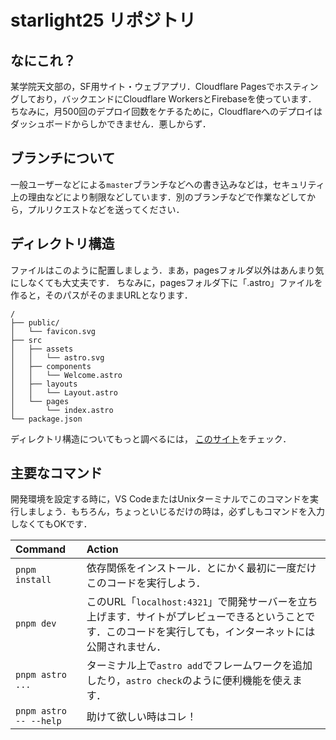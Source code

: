 # starlight25 リポジトリ

## なにこれ？
某学院天文部の，SF用サイト・ウェブアプリ．Cloudflare Pagesでホスティングしており，バックエンドにCloudflare WorkersとFirebaseを使っています．
ちなみに，月500回のデプロイ回数をケチるために，Cloudflareへのデプロイはダッシュボードからしかできません．悪しからず．

## ブランチについて

一般ユーザーなどによる`master`ブランチなどへの書き込みなどは，セキュリティ上の理由などにより制限などしています．別のブランチなどで作業などしてから，プルリクエストなどを送ってください．

## ディレクトリ構造

ファイルはこのように配置しましょう．まあ，pagesフォルダ以外はあんまり気にしなくても大丈夫です．
ちなみに，pagesフォルダ下に「.astro」ファイルを作ると，そのパスがそのままURLとなります．

```text
/
├── public/
│   └── favicon.svg
├── src
│   ├── assets
│   │   └── astro.svg
│   ├── components
│   │   └── Welcome.astro
│   ├── layouts
│   │   └── Layout.astro
│   └── pages
│       └── index.astro
└── package.json
```

ディレクトリ構造についてもっと調べるには， [このサイト](https://docs.astro.build/en/basics/project-structure/)をチェック．

## 主要なコマンド

開発環境を設定する時に，VS CodeまたはUnixターミナルでこのコマンドを実行しましょう．もちろん，ちょっといじるだけの時は，必ずしもコマンドを入力しなくてもOKです．

| Command                   | Action                                           |
| :------------------------ | :----------------------------------------------- |
| `pnpm install`             | 依存関係をインストール．とにかく最初に一度だけこのコードを実行しよう．|
| `pnpm dev`             | このURL「`localhost:4321`」で開発サーバーを立ち上げます．サイトがプレビューできるということです．このコードを実行しても，インターネットには公開されません．|
| `pnpm astro ...`       | ターミナル上で`astro add`でフレームワークを追加したり，`astro check`のように便利機能を使えます． |
| `pnpm astro -- --help` | 助けて欲しい時はコレ！ |
